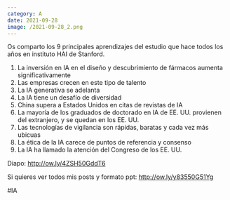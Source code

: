 ```yaml
--- 
category: A 
date: 2021-09-28 
image: /2021-09-28_2.png 
--- 
```


Os comparto los 9 principales aprendizajes del estudio que hace todos los años en instituto HAI de Stanford.

1) La inversión en IA en el diseño y descubrimiento de fármacos aumenta significativamente
2) Las empresas crecen en este tipo de talento
3) La IA generativa se adelanta
4) La IA tiene un desafío de diversidad
5) China supera a Estados Unidos en citas de revistas de IA
6) La mayoría de los graduados de doctorado en IA de EE. UU. provienen del extranjero, y se quedan en los EE. UU.
7) Las tecnologías de vigilancia son rápidas, baratas y cada vez más ubicuas
8) La ética de la IA carece de puntos de referencia y consenso
9) La IA ha llamado la atención del Congreso de los EE. UU.

Diapo: http://ow.ly/4ZSH50GddT6
 
Si quieres ver todos mis posts y formato ppt: http://ow.ly/y83550G51Yg

#IA